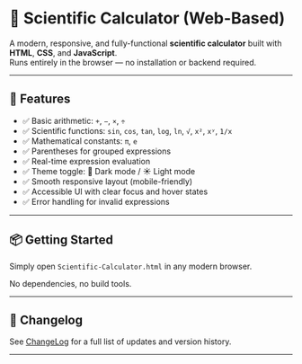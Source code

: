 # 🧮 Scientific Calculator (Web-Based)

A modern, responsive, and fully-functional **scientific calculator** built with **HTML**, **CSS**, and **JavaScript**.  
Runs entirely in the browser — no installation or backend required.

---

## 🚀 Features

- ✅ Basic arithmetic: `+`, `−`, `×`, `÷`
- ✅ Scientific functions: `sin`, `cos`, `tan`, `log`, `ln`, `√`, `x²`, `xʸ`, `1/x`
- ✅ Mathematical constants: `π`, `e`
- ✅ Parentheses for grouped expressions
- ✅ Real-time expression evaluation
- ✅ Theme toggle: 🌙 Dark mode / ☀️ Light mode
- ✅ Smooth responsive layout (mobile-friendly)
- ✅ Accessible UI with clear focus and hover states
- ✅ Error handling for invalid expressions

---

## 📦 Getting Started

Simply open `Scientific-Calculator.html` in any modern browser.

No dependencies, no build tools.

---

## 📄 Changelog

See [ChangeLog](./CHANGELOG.md) for a full list of updates and version history.

---
